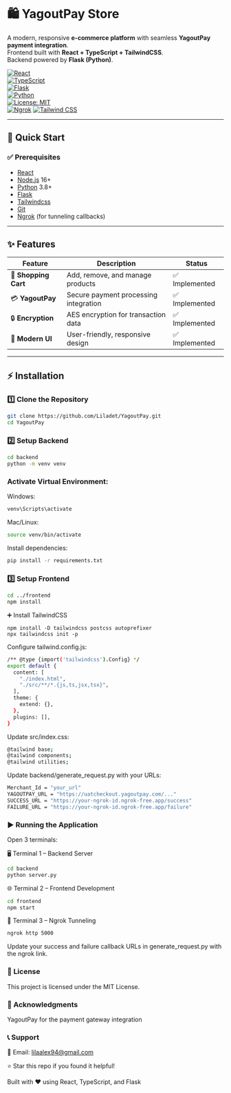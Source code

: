 # 🛍️ YagoutPay Store  

A modern, responsive **e-commerce platform** with seamless **YagoutPay payment integration**.  
Frontend built with **React + TypeScript + TailwindCSS**.  
Backend powered by **Flask (Python)**. 

[![React](https://img.shields.io/badge/React-18-blue?logo=react)](https://react.dev/)  
[![TypeScript](https://img.shields.io/badge/TypeScript-4.x-3178C6?logo=typescript)](https://www.typescriptlang.org/)  
[![Flask](https://img.shields.io/badge/Flask-2.3.3-black?logo=flask)](https://flask.palletsprojects.com/)  
[![Python](https://img.shields.io/badge/Python-3.8+-3776AB?logo=python)](https://www.python.org/)  
[![License: MIT](https://img.shields.io/badge/License-MIT-green.svg)](LICENSE)  
[![Ngrok](https://img.shields.io/badge/Ngrok-Tunnel-orange)](https://ngrok.com/) 
[![Tailwind CSS](https://img.shields.io/badge/Tailwind-3.x-38B2AC?logo=tailwind-css)](https://tailwindcss.com/)  

---

## 🚀 Quick Start  

### ✅ Prerequisites  
- [React](https://react.com/)
- [Node.js](https://nodejs.org/) 16+  
- [Python](https://www.python.org/) 3.8+
- [Flask](https://flask.com)
- [Tailwindcss](https://tailwindcss.com)  
- [Git](https://git-scm.com/)  
- [Ngrok](https://ngrok.com/) (for tunneling callbacks)

---

## ✨ Features  

| Feature             | Description                                | Status       |
|---------------------|--------------------------------------------|--------------|
| 🛒 **Shopping Cart** | Add, remove, and manage products           | ✅ Implemented |
| 💳 **YagoutPay**     | Secure payment processing integration      | ✅ Implemented |
| 🔒 **Encryption**    | AES encryption for transaction data        | ✅ Implemented |
| 🎨 **Modern UI**     | User-friendly, responsive design           | ✅ Implemented |

---

## ⚡ Installation  

### 1️⃣ Clone the Repository  
```bash
git clone https://github.com/Liladet/YagoutPay.git
cd YagoutPay

```
### 2️⃣ Setup Backend
```bash
cd backend
python -m venv venv

```
### Activate Virtual Environment:

Windows:
```bash
venv\Scripts\activate

```
Mac/Linux:
```bash
source venv/bin/activate
```
Install dependencies:
```bash
pip install -r requirements.txt
```

### 3️⃣ Setup Frontend
```bash
cd ../frontend
npm install

```
➕ Install TailwindCSS
```npm
npm install -D tailwindcss postcss autoprefixer
npx tailwindcss init -p

```
Configure tailwind.config.js:
```bash
/** @type {import('tailwindcss').Config} */
export default {
  content: [
    "./index.html",
    "./src/**/*.{js,ts,jsx,tsx}",
  ],
  theme: {
    extend: {},
  },
  plugins: [],
}
```
Update src/index.css:
```bash
@tailwind base;
@tailwind components;
@tailwind utilities;
```
Update backend/generate_request.py with your URLs:

```bash
Merchant_Id = "your_url"
YAGOUTPAY_URL = "https://uatcheckout.yagoutpay.com/..."
SUCCESS_URL = "https://your-ngrok-id.ngrok-free.app/success"
FAILURE_URL = "https://your-ngrok-id.ngrok-free.app/failure"

```
### ▶️ Running the Application

Open 3 terminals:

🖥️ Terminal 1 – Backend Server
```bash
cd backend
python server.py
```
🌐 Terminal 2 – Frontend Development
```bash
cd frontend
npm start
```
🔗 Terminal 3 – Ngrok Tunneling
```bash
ngrok http 5000
```
Update your success and failure callback URLs in generate_request.py with the ngrok link.

### 📄 License

This project is licensed under the MIT License.

### 🙏 Acknowledgments

YagoutPay for the payment gateway integration

### 📞 Support

💌 Email: lilaalex94@gmail.com

⭐ Star this repo if you found it helpful!

Built with ❤️ using React, TypeScript, and Flask
